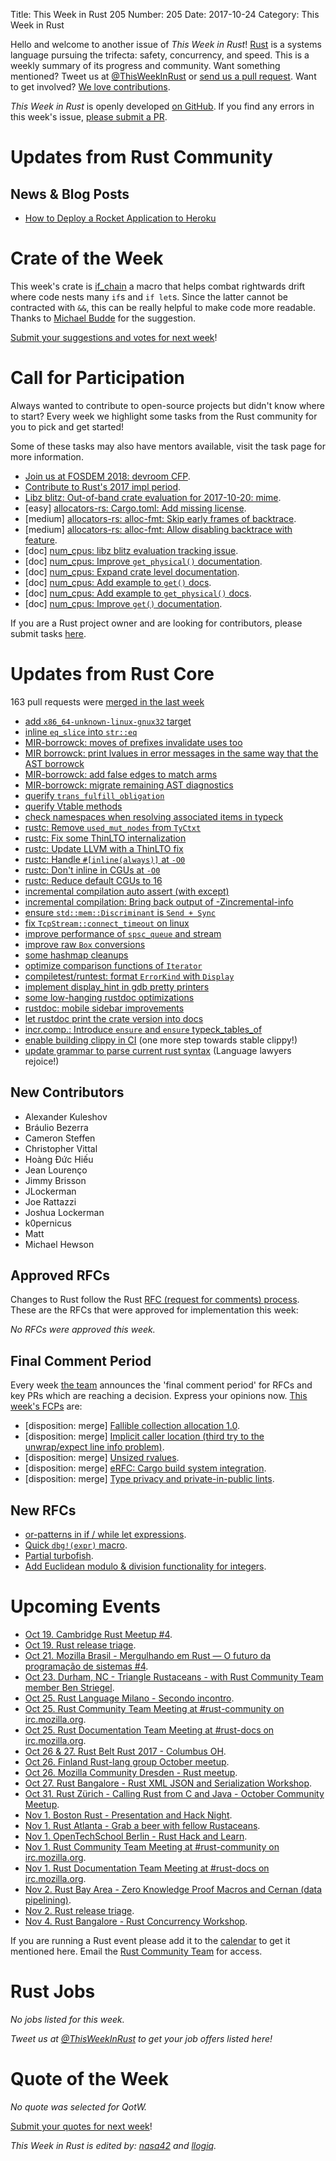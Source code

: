 Title: This Week in Rust 205
Number: 205
Date: 2017-10-24
Category: This Week in Rust

Hello and welcome to another issue of *This Week in Rust*!
[Rust](http://rust-lang.org) is a systems language pursuing the trifecta: safety, concurrency, and speed.
This is a weekly summary of its progress and community.
Want something mentioned? Tweet us at [@ThisWeekInRust](https://twitter.com/ThisWeekInRust) or [send us a pull request](https://github.com/cmr/this-week-in-rust).
Want to get involved? [We love contributions](https://github.com/rust-lang/rust/blob/master/CONTRIBUTING.md).

*This Week in Rust* is openly developed [on GitHub](https://github.com/cmr/this-week-in-rust).
If you find any errors in this week's issue, [please submit a PR](https://github.com/cmr/this-week-in-rust/pulls).

# Updates from Rust Community

## News & Blog Posts

* [How to Deploy a Rocket Application to Heroku](http://www.duelinmarkers.com/2017/10/21/how-to-deploy-a-rocket-application-to-heroku.html)

# Crate of the Week

This week's crate is [if_chain](https://crates.io/crates/if_chain) a macro that helps combat rightwards drift where code nests many `if`s and `if let`s. Since the
latter cannot be contracted with `&&`, this can be really helpful to make code more readable. Thanks to [Michael Budde](https://users.rust-lang.org/u/mbudde) for
the suggestion.

[Submit your suggestions and votes for next week][submit_crate]!

[submit_crate]: https://users.rust-lang.org/t/crate-of-the-week/2704

# Call for Participation

Always wanted to contribute to open-source projects but didn't know where to start?
Every week we highlight some tasks from the Rust community for you to pick and get started!

Some of these tasks may also have mentors available, visit the task page for more information.

* [Join us at FOSDEM 2018: devroom CFP](https://rust-fosdem.github.io).
* [Contribute to Rust's 2017 impl period](https://www.rustaceans.org/findwork/impl).
* [Libz blitz: Out-of-band crate evaluation for 2017-10-20: mime](https://internals.rust-lang.org/t/out-of-band-crate-evaluation-for-2017-10-20-mime/5997).
* [easy] [allocators-rs: Cargo.toml: Add missing license](https://github.com/ezrosent/allocators-rs/issues/109).
* [medium] [allocators-rs: alloc-fmt: Skip early frames of backtrace](https://github.com/ezrosent/allocators-rs/issues/107).
* [medium] [allocators-rs: alloc-fmt: Allow disabling backtrace with feature](https://github.com/ezrosent/allocators-rs/issues/108).
* [doc] [num_cpus: libz blitz evaluation tracking issue](https://github.com/seanmonstar/num_cpus/issues/55).
* [doc] [num_cpus: Improve `get_physical()` documentation](https://github.com/seanmonstar/num_cpus/issues/59).
* [doc] [num_cpus: Expand crate level documentation](https://github.com/seanmonstar/num_cpus/issues/56).
* [doc] [num_cpus: Add example to `get()` docs](https://github.com/seanmonstar/num_cpus/issues/57).
* [doc] [num_cpus: Add example to `get_physical()` docs](https://github.com/seanmonstar/num_cpus/issues/58).
* [doc] [num_cpus: Improve `get()` documentation](https://github.com/seanmonstar/num_cpus/issues/60).

If you are a Rust project owner and are looking for contributors, please submit tasks [here][guidelines].

[guidelines]: https://users.rust-lang.org/t/twir-call-for-participation/4821

# Updates from Rust Core

163 pull requests were [merged in the last week][merged]

[merged]: https://github.com/search?q=is%3Apr+org%3Arust-lang+is%3Amerged+merged%3A2017-10-09..2017-10-16

* [add `x86_64-unknown-linux-gnux32` target](https://github.com/rust-lang/rust/pull/45224)
* [inline `eq_slice` into `str::eq`](https://github.com/rust-lang/rust/pull/45005)
* [MIR-borrowck: moves of prefixes invalidate uses too](https://github.com/rust-lang/rust/pull/45025)
* [MIR borrowck: print lvalues in error messages in the same way that the AST borrowck](https://github.com/rust-lang/rust/pull/44985)
* [MIR-borrowck: add false edges to match arms](https://github.com/rust-lang/rust/pull/45200)
* [MIR-borrowck: migrate remaining AST diagnostics](https://github.com/rust-lang/rust/pull/45167)
* [querify `trans_fulfill_obligation`](https://github.com/rust-lang/rust/pull/44967)
* [querify Vtable methods](https://github.com/rust-lang/rust/pull/45137)
* [check namespaces when resolving associated items in typeck](https://github.com/rust-lang/rust/pull/45297)
* [rustc: Remove `used_mut_nodes` from `TyCtxt`](https://github.com/rust-lang/rust/pull/45283)
* [rustc: Fix some ThinLTO internalization](https://github.com/rust-lang/rust/pull/45215)
* [rustc: Update LLVM with a ThinLTO fix](https://github.com/rust-lang/rust/pull/45203)
* [rustc: Handle `#[inline(always)]` at `-O0`](https://github.com/rust-lang/rust/pull/45202)
* [rustc: Don't inline in CGUs at `-O0`](https://github.com/rust-lang/rust/pull/45075)
* [rustc: Reduce default CGUs to 16](https://github.com/rust-lang/rust/pull/45064)
* [incremental compilation auto assert (with except)](https://github.com/rust-lang/rust/pull/45104)
* [incremental compilation: Bring back output of -Zincremental-info](https://github.com/rust-lang/rust/pull/45063)
* [ensure `std::mem::Discriminant` is `Send + Sync`](https://github.com/rust-lang/rust/pull/45095)
* [fix `TcpStream::connect_timeout` on linux](https://github.com/rust-lang/rust/pull/45269)
* [improve performance of `spsc_queue` and stream](https://github.com/rust-lang/rust/pull/44963)
* [improve raw `Box` conversions](https://github.com/rust-lang/rust/pull/44877)
* [some hashmap cleanups](https://github.com/rust-lang/rust/pull/45263)
* [optimize comparison functions of `Iterator`](https://github.com/rust-lang/rust/pull/45007)
* [compiletest/runtest: format `ErrorKind` with `Display`](https://github.com/rust-lang/rust/pull/45258)
* [implement display_hint in gdb pretty printers](https://github.com/rust-lang/rust/pull/45071)
* [some low-hanging rustdoc optimizations](https://github.com/rust-lang/rust/pull/44613)
* [rustdoc: mobile sidebar improvements](https://github.com/rust-lang/rust/pull/45240)
* [let rustdoc print the crate version into docs](https://github.com/rust-lang/rust/pull/44989)
* [incr.comp.: Introduce `ensure` and `ensure` typeck_tables_of](https://github.com/rust-lang/rust/pull/45228)
* [enable building clippy in CI](https://github.com/rust-lang/rust/pull/45177) (one more step towards stable clippy!)
* [update grammar to parse current rust syntax](https://github.com/rust-lang/rust/pull/45125) (Language lawyers rejoice!)

## New Contributors

* Alexander Kuleshov
* Bráulio Bezerra
* Cameron Steffen
* Christopher Vittal
* Hoàng Đức Hiếu
* Jean Lourenço
* Jimmy Brisson
* JLockerman
* Joe Rattazzi
* Joshua Lockerman
* k0pernicus
* Matt
* Michael Hewson

## Approved RFCs

Changes to Rust follow the Rust [RFC (request for comments)
process](https://github.com/rust-lang/rfcs#rust-rfcs). These
are the RFCs that were approved for implementation this week:

*No RFCs were approved this week.*

## Final Comment Period

Every week [the team](https://www.rust-lang.org/team.html) announces the
'final comment period' for RFCs and key PRs which are reaching a
decision. Express your opinions now. [This week's FCPs][fcp] are:

[fcp]: https://github.com/rust-lang/rfcs/labels/final-comment-period

* [disposition: merge] [Fallible collection allocation 1.0](https://github.com/rust-lang/rfcs/pull/2116).
* [disposition: merge] [Implicit caller location (third try to the unwrap/expect line info problem)](https://github.com/rust-lang/rfcs/pull/2091).
* [disposition: merge] [Unsized rvalues](https://github.com/rust-lang/rfcs/pull/1909).
* [disposition: merge] [eRFC: Cargo build system integration](https://github.com/rust-lang/rfcs/pull/2136).
* [disposition: merge] [Type privacy and private-in-public lints](https://github.com/rust-lang/rfcs/pull/2145).

## New RFCs

* [or-patterns in if / while let expressions](https://github.com/rust-lang/rfcs/pull/2175).
* [Quick `dbg!(expr)` macro](https://github.com/rust-lang/rfcs/pull/2173).
* [Partial turbofish](https://github.com/rust-lang/rfcs/pull/2176).
* [Add Euclidean modulo & division functionality for integers](https://github.com/rust-lang/rfcs/pull/2169).

# Upcoming Events

* [Oct 19. Cambridge Rust Meetup #4](https://www.meetup.com/Cambridge-Rust-Meetup/events/244085314/).
* [Oct 19. Rust release triage](https://internals.rust-lang.org/t/release-cycle-triage-proposal/3544).
* [Oct 21. Mozilla Brasil - Mergulhando em Rust — O futuro da programação de sistemas #4](https://www.eventbrite.com.br/e/mergulhando-em-rust-o-futuro-da-programacao-de-sistemas-4-registration-38145874337).
* [Oct 23. Durham, NC - Triangle Rustaceans - with Rust Community Team member Ben Striegel](https://www.meetup.com/triangle-rustaceans/events/243586365/).
* [Oct 25. Rust Language Milano - Secondo incontro](https://www.meetup.com/rust-language-milano/events/244050676/).
* [Oct 25. Rust Community Team Meeting at #rust-community on irc.mozilla.org](https://chat.mibbit.com/?server=irc.mozilla.org&channel=%23rust-community).
* [Oct 25. Rust Documentation Team Meeting at #rust-docs on irc.mozilla.org](https://chat.mibbit.com/?server=irc.mozilla.org&channel=%23rust-docs).
* [Oct 26 & 27. Rust Belt Rust 2017 - Columbus OH](https://www.rust-belt-rust.com/).
* [Oct 26. Finland Rust-lang group October meetup](https://www.meetup.com/Finland-Rust-Meetup/events/243886850/).
* [Oct 26. Mozilla Community Dresden - Rust meetup](https://www.meetup.com/Mozilla-Community-Dresden/events/243915635/).
* [Oct 27. Rust Bangalore - Rust XML JSON and Serialization Workshop](https://www.meetup.com/rustox/events/243387629/).
* [Oct 31. Rust Zürich - Calling Rust from C and Java - October Community Meetup](https://www.meetup.com/Rust-Zurich/events/243147356/).
* [Nov  1. Boston Rust - Presentation and Hack Night](https://www.meetup.com/BostonRust/events/244260833/).
* [Nov  1. Rust Atlanta - Grab a beer with fellow Rustaceans](https://www.meetup.com/Rust-ATL/events/243942704/).
* [Nov  1. OpenTechSchool Berlin - Rust Hack and Learn](https://www.meetup.com/opentechschool-berlin/events/krnczlywpbcb/).
* [Nov  1. Rust Community Team Meeting at #rust-community on irc.mozilla.org](https://chat.mibbit.com/?server=irc.mozilla.org&channel=%23rust-community).
* [Nov  1. Rust Documentation Team Meeting at #rust-docs on irc.mozilla.org](https://chat.mibbit.com/?server=irc.mozilla.org&channel=%23rust-docs).
* [Nov  2. Rust Bay Area - Zero Knowledge Proof Macros and Cernan (data pipelining)](https://www.meetup.com/Rust-Bay-Area/events/244156617/).
* [Nov  2. Rust release triage](https://internals.rust-lang.org/t/release-cycle-triage-proposal/3544).
* [Nov  4. Rust Bangalore - Rust Concurrency Workshop](https://www.meetup.com/rustox/events/240879563/).

If you are running a Rust event please add it to the [calendar] to get
it mentioned here. Email the [Rust Community Team][community] for access.

[calendar]: https://www.google.com/calendar/embed?src=apd9vmbc22egenmtu5l6c5jbfc%40group.calendar.google.com
[community]: mailto:community-team@rust-lang.org

# Rust Jobs

*No jobs listed for this week.*

*Tweet us at [@ThisWeekInRust](https://twitter.com/ThisWeekInRust) to get your job offers listed here!*

# Quote of the Week

*No quote was selected for QotW.*

[Submit your quotes for next week][submit]!

[submit]: http://users.rust-lang.org/t/twir-quote-of-the-week/328

*This Week in Rust is edited by: [nasa42](https://github.com/nasa42) and [llogiq](https://github.com/llogiq).*
